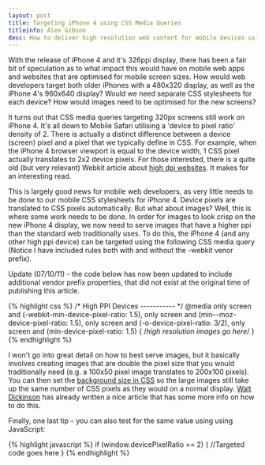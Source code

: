 ```yaml
---
layout: post
title: Targeting iPhone 4 using CSS Media Queries
titleinfo: Alex Gibson
desc: How to deliver high resolution web content for mobile devices using CSS Media Queries
---
```


With the release of iPhone 4 and it's 326ppi display, there has been a fair bit of speculation as to what impact this would have on mobile web apps and websites that are optimised for mobile screen sizes. How would web developers target both older iPhones with a 480x320 display, as well as the iPhone 4's 960x640 display? Would we need separate CSS stylesheets for each device? How would images need to be optimised for the new screens?

It turns out that CSS media queries targeting 320px screens still work on iPhone 4. It's all down to Mobile Safari utilising a 'device to pixel ratio' density of 2. There is actually a distinct difference between a device (screen) pixel and a pixel that we typically define in CSS. For example, when the iPhone 4 browser viewport is equal to the device width, 1 CSS pixel actually translates to 2x2 device pixels. For those interested, there is a quite old (but very relevant) Webkit article about [high dpi websites](http://webkit.org/blog/55/high-dpi-web-sites/). It makes for an interesting read.

This is largely good news for mobile web developers, as very little needs to be done to our mobile CSS stylesheets for iPhone 4. Device pixels are translated to CSS pixels automatically. But what about images? Well, this is where some work needs to be done. In order for images to look crisp on the new iPhone 4 display, we now need to serve images that have a higher ppi than the standard web traditionally uses. To do this, the iPhone 4 (and any other high ppi device) can be targeted using the following CSS media query (Notice I have included rules both with and without the -webkit venor prefix).

Update (07/10/11) - the code below has now been updated to include additional vendor prefix properties, that did not exist at the original time of publishing this article.

{% highlight css %}
/* High PPI Devices ----------- */
@media only screen and (-webkit-min-device-pixel-ratio: 1.5),
only screen and (min--moz-device-pixel-ratio: 1.5),
only screen and (-o-device-pixel-ratio: 3/2), 
only screen and (min-device-pixel-ratio: 1.5) {
	/*high resolution images go here*/
}
{% endhighlight %}

I won't go into great detail on how to best serve images, but it basically involves creating images that are double the pixel size that you would traditionally need (e.g. a 100x50 pixel image translates to 200x100 pixels). You can then set the [background size in CSS](http://www.w3.org/TR/2002/WD-css3-background-20020802/#background-size) so the large images still take up the same number of CSS pixels as they would on a normal display. [Walt Dickinson](http://blog.iwalt.com/2010/06/targeting-the-iphone-4-retina-display-with-css3-media-queries.html) has already written a nice article that has some more info on how to do this.

Finally, one last tip – you can also test for the same value using using JavaScript:

{% highlight javascript %}
if (window.devicePixelRatio == 2) {
	//Targeted code goes here
}
{% endhighlight %}